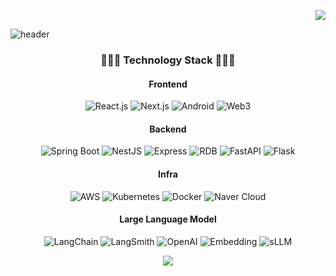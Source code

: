 <p align="end">
    <img src="https://mazassumnida.wtf/api/mini/generate_badge?boj=devleejb">
</p>

![header](https://capsule-render.vercel.app/api?type=transparent&fontColor=703ee5&text=JongBeom&height=150&fontSize=60&desc=Full-Stack%20Developer&descAlignY=75&descAlign=56)

<h3 align="center">👨🏻‍💻 Technology Stack 👨🏻‍💻</h3>

<h4 align="center">Frontend</h4>
<div align="center">
    <img alt="React.js" src="https://img.shields.io/badge/-React.js-61DAFB?logo=react&logoColor=white&style=flat">
    <img alt="Next.js" src="https://img.shields.io/badge/-Next.js-000000?logo=next.js&logoColor=white&style=flat">
    <img alt="Android" src="https://img.shields.io/badge/-Android-3DDC84?logo=android&logoColor=white&style=flat">
    <img alt="Web3" src="https://img.shields.io/badge/-Web3-F16822?logo=ethereum&logoColor=white&style=flat">
</div>

<h4 align="center">Backend</h4>
<div align="center">
    <img alt="Spring Boot" src="https://img.shields.io/badge/-Spring%20Boot-6DB33F?logo=spring-boot&logoColor=white&style=flat">
    <img alt="NestJS" src="https://img.shields.io/badge/-NestJS-E0234E?logo=nestjs&logoColor=white&style=flat">
    <img alt="Express" src="https://img.shields.io/badge/-Express-000000?logo=express&logoColor=white&style=flat"> 
    <img alt="RDB" src="https://img.shields.io/badge/-RDB-003B57?logo=postgresql&logoColor=white&style=flat">
    <img alt="FastAPI" src="https://img.shields.io/badge/-FastAPI-009688?logo=fastapi&logoColor=white&style=flat">
    <img alt="Flask" src="https://img.shields.io/badge/-Flask-000000?logo=flask&logoColor=white&style=flat">
</div>

<h4 align="center">Infra</h4>
<div align="center">
    <img alt="AWS" src="https://img.shields.io/badge/-AWS-232F3E?logo=amazon-aws&logoColor=white&style=flat">
    <img alt="Kubernetes" src="https://img.shields.io/badge/-Kubernetes-326CE5?logo=kubernetes&logoColor=white&style=flat">
    <img alt="Docker" src="https://img.shields.io/badge/-Docker-2496ED?logo=docker&logoColor=white&style=flat">
    <img alt="Naver Cloud" src="https://img.shields.io/badge/-Naver%20Cloud-03C75A?logo=naver&logoColor=white&style=flat">
</div>

<h4 align="center">Large Language Model</h4>

<div align ="center">
    <img alt="LangChain" src="https://img.shields.io/badge/-LangChain-405DE6?logoColor=white&style=flat">
    <img alt="LangSmith" src="https://img.shields.io/badge/-LangSmith-6F42C1?logoColor=white&style=flat">
    <img alt="OpenAI" src="https://img.shields.io/badge/-OpenAI-FFD43B?logo=openai&logoColor=white&style=flat">
    <img alt="Embedding" src="https://img.shields.io/badge/-Embedding-FF9E0F?logoColor=white&style=flat">
    <img alt="sLLM" src="https://img.shields.io/badge/-sLLM-172B4D?logoColor=white&style=flat">
</div>

<p align="center">
    <img src="https://github-readme-streak-stats.herokuapp.com/?user=devleejb"/>
</p>
